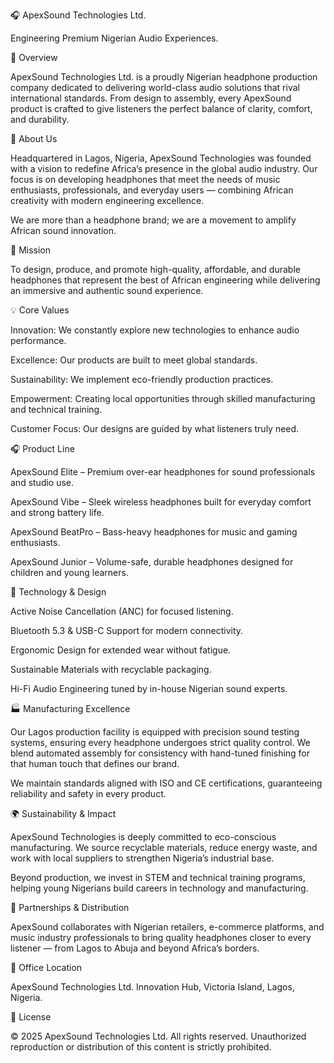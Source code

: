 🎧 ApexSound Technologies Ltd.

Engineering Premium Nigerian Audio Experiences.

📖 Overview

ApexSound Technologies Ltd. is a proudly Nigerian headphone production company dedicated to delivering world-class audio solutions that rival international standards. From design to assembly, every ApexSound product is crafted to give listeners the perfect balance of clarity, comfort, and durability.

🏢 About Us

Headquartered in Lagos, Nigeria, ApexSound Technologies was founded with a vision to redefine Africa’s presence in the global audio industry. Our focus is on developing headphones that meet the needs of music enthusiasts, professionals, and everyday users — combining African creativity with modern engineering excellence.

We are more than a headphone brand; we are a movement to amplify African sound innovation.

🎯 Mission

To design, produce, and promote high-quality, affordable, and durable headphones that represent the best of African engineering while delivering an immersive and authentic sound experience.

💡 Core Values

Innovation: We constantly explore new technologies to enhance audio performance.

Excellence: Our products are built to meet global standards.

Sustainability: We implement eco-friendly production practices.

Empowerment: Creating local opportunities through skilled manufacturing and technical training.

Customer Focus: Our designs are guided by what listeners truly need.

🎧 Product Line

ApexSound Elite – Premium over-ear headphones for sound professionals and studio use.

ApexSound Vibe – Sleek wireless headphones built for everyday comfort and strong battery life.

ApexSound BeatPro – Bass-heavy headphones for music and gaming enthusiasts.

ApexSound Junior – Volume-safe, durable headphones designed for children and young learners.

🧠 Technology & Design

Active Noise Cancellation (ANC) for focused listening.

Bluetooth 5.3 & USB-C Support for modern connectivity.

Ergonomic Design for extended wear without fatigue.

Sustainable Materials with recyclable packaging.

Hi-Fi Audio Engineering tuned by in-house Nigerian sound experts.

🏭 Manufacturing Excellence

Our Lagos production facility is equipped with precision sound testing systems, ensuring every headphone undergoes strict quality control. We blend automated assembly for consistency with hand-tuned finishing for that human touch that defines our brand.

We maintain standards aligned with ISO and CE certifications, guaranteeing reliability and safety in every product.

🌍 Sustainability & Impact

ApexSound Technologies is deeply committed to eco-conscious manufacturing. We source recyclable materials, reduce energy waste, and work with local suppliers to strengthen Nigeria’s industrial base.

Beyond production, we invest in STEM and technical training programs, helping young Nigerians build careers in technology and manufacturing.

🤝 Partnerships & Distribution

ApexSound collaborates with Nigerian retailers, e-commerce platforms, and music industry professionals to bring quality headphones closer to every listener — from Lagos to Abuja and beyond Africa’s borders.

📍 Office Location

ApexSound Technologies Ltd.
Innovation Hub, Victoria Island,
Lagos, Nigeria.

📜 License

© 2025 ApexSound Technologies Ltd. All rights reserved.
Unauthorized reproduction or distribution of this content is strictly prohibited.